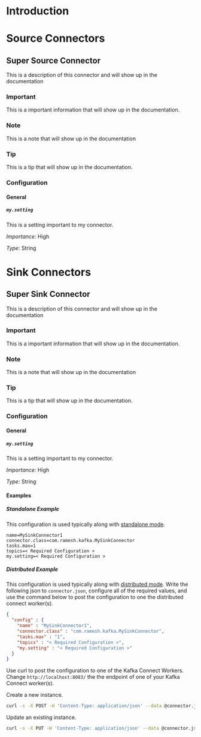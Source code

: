 
# Introduction




# Source Connectors


## Super Source Connector

This is a description of this connector and will show up in the documentation

### Important

This is a important information that will show up in the documentation.
### Note

This is a note that will show up in the documentation
### Tip

This is a tip that will show up in the documentation.


### Configuration

#### General


##### `my.setting`

This is a setting important to my connector.

*Importance:* High

*Type:* String





# Sink Connectors


## Super Sink Connector

This is a description of this connector and will show up in the documentation

### Important

This is a important information that will show up in the documentation.
### Note

This is a note that will show up in the documentation
### Tip

This is a tip that will show up in the documentation.


### Configuration

#### General


##### `my.setting`

This is a setting important to my connector.

*Importance:* High

*Type:* String





#### Examples


##### Standalone Example

This configuration is used typically along with [standalone mode](http://docs.confluent.io/current/connect/concepts.html#standalone-workers).

```properties
name=MySinkConnector1
connector.class=com.ramesh.kafka.MySinkConnector
tasks.max=1
topics=< Required Configuration >
my.setting=< Required Configuration >
```

##### Distributed Example

This configuration is used typically along with [distributed mode](http://docs.confluent.io/current/connect/concepts.html#distributed-workers).
Write the following json to `connector.json`, configure all of the required values, and use the command below to
post the configuration to one the distributed connect worker(s).

```json
{
  "config" : {
    "name" : "MySinkConnector1",
    "connector.class" : "com.ramesh.kafka.MySinkConnector",
    "tasks.max" : "1",
    "topics" : "< Required Configuration >",
    "my.setting" : "< Required Configuration >"
  }
}
```

Use curl to post the configuration to one of the Kafka Connect Workers. Change `http://localhost:8083/` the the endpoint of
one of your Kafka Connect worker(s).

Create a new instance.
```bash
curl -s -X POST -H 'Content-Type: application/json' --data @connector.json http://localhost:8083/connectors
```

Update an existing instance.
```bash
curl -s -X PUT -H 'Content-Type: application/json' --data @connector.json http://localhost:8083/connectors/TestSinkConnector1/config
```



